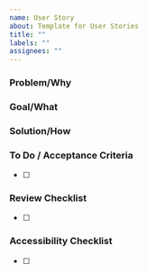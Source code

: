 ```yaml
---
name: User Story
about: Template for User Stories
title: ""
labels: ""
assignees: ""
---
```


### Problem/Why
<!-- Describe what is currently wrong from the user's perspective. -->


### Goal/What
<!-- Describe the intended behavior to address and resolve the problem. -->


### Solution/How
<!-- Describe in technical terms how to achieve the goal. -->


### To Do / Acceptance Criteria

<!-- Will documentation need to be written or updated? -->
<!-- Will testing need to be added or updated? -->
- [ ]

### Review Checklist

- [ ]

### Accessibility Checklist

- [ ]
